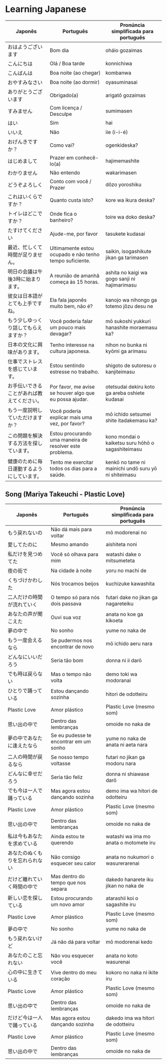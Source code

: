 # Learning Japanese

| Japonês               | Português                                               | Pronúncia simplificada para português                |
|-----------------------|---------------------------------------------------------|------------------------------------------------------|
| おはようございます             | Bom dia                                                 | oháio gozaimas                                       |
| こんにちは                 | Olá / Boa tarde                                         | konnichiwa                                           |
| こんばんは                 | Boa noite (ao chegar)                                   | kombanwa                                             |
| おやすみなさい               | Boa noite (ao dormir)                                   | oyasuminasai                                         |
| ありがとうございます            | Obrigado(a)                                             | arigatô gozaimas                                     |
| すみません                 | Com licença / Desculpe                                  | sumimasen                                            |
| はい                    | Sim                                                     | hai                                                  |
| いいえ                   | Não                                                     | iie (i-i-é)                                          |
| おげんきですか？              | Como vai?                                               | ogenkideska?                                         |
| はじめまして                | Prazer em conhecê-lo(a)                                 | hajimemashite                                        |
| わかりません                | Não entendo                                             | wakarimasen                                          |
| どうぞよろしく               | Conto com você / Prazer                                 | dôzo yoroshiku                                       |
| これはいくらですか？            | Quanto custa isto?                                      | kore wa ikura deska?                                 |
| トイレはどこですか？            | Onde fica o banheiro?                                   | toire wa doko deska?                                 |
| たすけてください              | Ajude-me, por favor                                     | tasukete kudasai                                     |
| 最近、忙しくて時間が足りません。      | Ultimamente estou ocupado e não tenho tempo suficiente. | saikin, isogashikute jikan ga tarimasen              |
| 明日の会議は午後3時に始まります。     | A reunião de amanhã começa às 15 horas.                 | ashita no kaigi wa gogo sanji ni hajimarimasu        |
| 彼女は日本語がとても上手ですね。      | Ela fala japonês muito bem, não é?                      | kanojo wa nihongo ga totemo jôzu desu ne             |
| もう少しゆっくり話してもらえますか？    | Você poderia falar um pouco mais devagar?               | mō sukoshi yukkuri hanashite moraemasu ka?           |
| 日本の文化に興味があります。        | Tenho interesse na cultura japonesa.                    | nihon no bunka ni kyōmi ga arimasu                   |
| 仕事でストレスを感じています。       | Estou sentindo estresse no trabalho.                    | shigoto de sutoresu o kanjiteimasu                   |
| お手伝いできることがあれば教えてください。 | Por favor, me avise se houver algo que eu possa ajudar. | otetsudai dekiru koto ga areba oshiete kudasai       |
| もう一度説明していただけますか？      | Você poderia explicar mais uma vez, por favor?          | mō ichido setsumei shite itadakemasu ka?             |
| この問題を解決する方法を探しています。   | Estou procurando uma maneira de resolver este problema. | kono mondai o kaiketsu suru hōhō o sagashiteimasu    |
| 健康のために毎日運動するようにしています。 | Tento me exercitar todos os dias para a saúde.          | kenkō no tame ni mainichi undō suru yō ni shiteimasu |

## Song (Mariya Takeuchi - Plastic Love)

| Japonês         | Português                              | Pronúncia simplificada para português  |
|-----------------|----------------------------------------|----------------------------------------|
| もう戻れないの         | Não dá mais para voltar                | mō modorenai no                        |
| 愛してたのに          | Mesmo amando                           | aishiteta noni                         |
| 私だけを見つめてた       | Você só olhava para mim                | watashi dake o mitsumeteta             |
| 夜の街で            | Na cidade à noite                      | yoru no machi de                       |
| くちづけかわした        | Nós trocamos beijos                    | kuchizuke kawashita                    |
| 二人だけの時間が流れていく   | O tempo só para nós dois passava       | futari dake no jikan ga nagareteiku    |
| あなたの声が聞こえた      | Ouvi sua voz                           | anata no koe ga kikoeta                |
| 夢の中で            | No sonho                               | yume no naka de                        |
| もう一度会えるなら       | Se pudermos nos encontrar de novo      | mō ichido aeru nara                    |
| どんなにいいだろう       | Seria tão bom                          | donna ni ii darō                       |
| でも時は戻らない        | Mas o tempo não volta                  | demo toki wa modoranai                 |
| ひとりで踊っている       | Estou dançando sozinha                 | hitori de odotteiru                    |
| Plastic Love    | Amor plástico                          | Plastic Love (mesmo som)               |
| 思い出の中で          | Dentro das lembranças                  | omoide no naka de                      |
| 夢の中であなたに逢えたなら   | Se eu pudesse te encontrar em um sonho | yume no naka de anata ni aeta nara     |
| 二人の時間が戻るなら      | Se nosso tempo voltasse                | futari no jikan ga modoru nara         |
| どんなに幸せだろう       | Seria tão feliz                        | donna ni shiawase darō                 |
| でも今は一人で踊っている    | Mas agora estou dançando sozinha       | demo ima wa hitori de odotteiru        |
| Plastic Love    | Amor plástico                          | Plastic Love (mesmo som)               |
| 思い出の中で          | Dentro das lembranças                  | omoide no naka de                      |
| 私は今もあなたを求めている   | Ainda estou te querendo                | watashi wa ima mo anata o motomete iru |
| あなたのぬくもりを忘れられない | Não consigo esquecer seu calor         | anata no nukumori o wasurerarenai      |
| だけど離れていく時間の中で   | Mas dentro do tempo que nos separa     | dakedo hanarete iku jikan no naka de   |
| 新しい恋を探している      | Estou procurando um novo amor          | atarashii koi o sagashite iru          |
| Plastic Love    | Amor plástico                          | Plastic Love (mesmo som)               |
| 夢の中で            | No sonho                               | yume no naka de                        |
| もう戻れないけど        | Já não dá para voltar                  | mō modorenai kedo                      |
| あなたのこと忘れない      | Não vou esquecer você                  | anata no koto wasurenai                |
| 心の中に生きている       | Vive dentro do meu coração             | kokoro no naka ni ikite iru            |
| Plastic Love    | Amor plástico                          | Plastic Love (mesmo som)               |
| 思い出の中で          | Dentro das lembranças                  | omoide no naka de                      |
| だけど今は一人で踊っている   | Mas agora estou dançando sozinha       | dakedo ima wa hitori de odotteiru      |
| Plastic Love    | Amor plástico                          | Plastic Love (mesmo som)               |
| 思い出の中で          | Dentro das lembranças                  | omoide no naka de                      |
